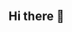## Hi there 👋

<!--
**marah7/marah7** is a ✨ _special_ ✨ repository because its `README.md` (this file) appears on your GitHub profile.


- 🔭 I’m currently working on large language models with PDDL.

